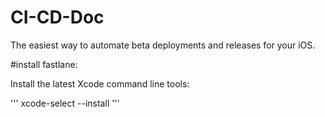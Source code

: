 # CI-CD-Doc
The easiest way to automate beta deployments and releases for your iOS.

#install fastlane:

Install the latest Xcode command line tools:

'''
xcode-select --install
'''

